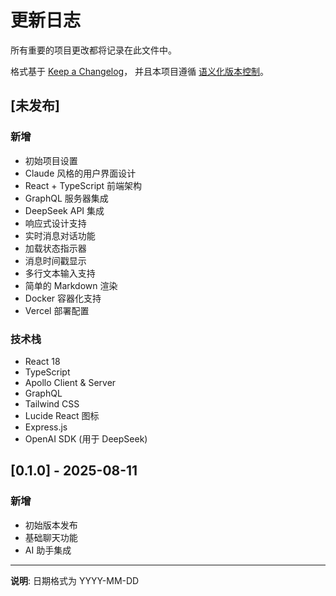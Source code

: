 # 更新日志

所有重要的项目更改都将记录在此文件中。

格式基于 [Keep a Changelog](https://keepachangelog.com/zh-CN/1.0.0/)，
并且本项目遵循 [语义化版本控制](https://semver.org/lang/zh-CN/)。

## [未发布]

### 新增
- 初始项目设置
- Claude 风格的用户界面设计
- React + TypeScript 前端架构
- GraphQL 服务器集成
- DeepSeek API 集成
- 响应式设计支持
- 实时消息对话功能
- 加载状态指示器
- 消息时间戳显示
- 多行文本输入支持
- 简单的 Markdown 渲染
- Docker 容器化支持
- Vercel 部署配置

### 技术栈
- React 18
- TypeScript
- Apollo Client & Server
- GraphQL
- Tailwind CSS
- Lucide React 图标
- Express.js
- OpenAI SDK (用于 DeepSeek)

## [0.1.0] - 2025-08-11

### 新增
- 初始版本发布
- 基础聊天功能
- AI 助手集成

---

**说明**: 日期格式为 YYYY-MM-DD